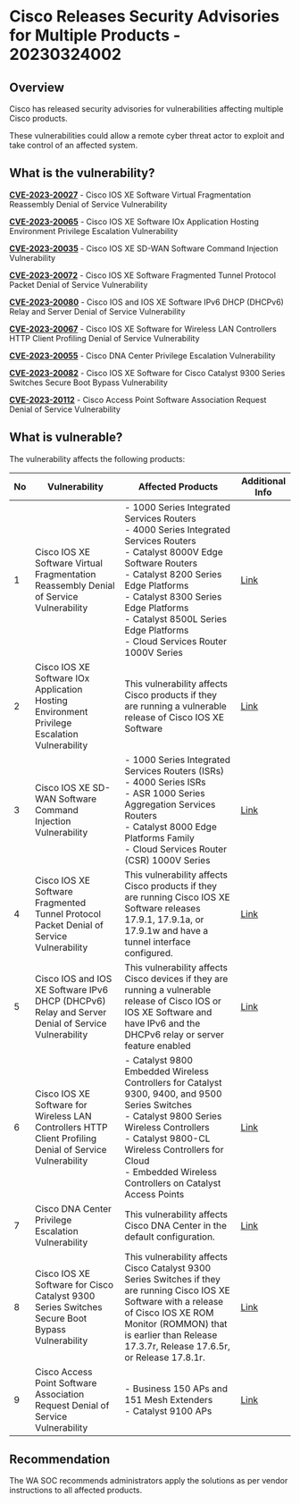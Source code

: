 # Cisco Releases Security Advisories for Multiple Products - 20230324002

## Overview

Cisco has released security advisories for vulnerabilities affecting multiple Cisco products.

These vulnerabilities could allow a remote cyber threat actor to exploit and take control of an affected system.

## What is the vulnerability?

[**CVE-2023-20027**](https://cve.mitre.org/cgi-bin/cvename.cgi?name=CVE-2023-20027) - Cisco IOS XE Software Virtual Fragmentation Reassembly Denial of Service Vulnerability

[**CVE-2023-20065**](https://cve.mitre.org/cgi-bin/cvename.cgi?name=CVE-2023-20065) - Cisco IOS XE Software IOx Application Hosting Environment Privilege Escalation Vulnerability

[**CVE-2023-20035**](https://cve.mitre.org/cgi-bin/cvename.cgi?name=CVE-2023-20035) - Cisco IOS XE SD-WAN Software Command Injection Vulnerability

[**CVE-2023-20072**](https://cve.mitre.org/cgi-bin/cvename.cgi?name=CVE-2023-20072) - Cisco IOS XE Software Fragmented Tunnel Protocol Packet Denial of Service Vulnerability

[**CVE-2023-20080**](https://cve.mitre.org/cgi-bin/cvename.cgi?name=CVE-2023-20080) - Cisco IOS and IOS XE Software IPv6 DHCP (DHCPv6) Relay and Server Denial of Service Vulnerability

[**CVE-2023-20067**](https://cve.mitre.org/cgi-bin/cvename.cgi?name=CVE-2023-20067) - Cisco IOS XE Software for Wireless LAN Controllers HTTP Client Profiling Denial of Service Vulnerability

[**CVE-2023-20055**](https://cve.mitre.org/cgi-bin/cvename.cgi?name=CVE-2023-20055) - Cisco DNA Center Privilege Escalation Vulnerability

[**CVE-2023-20082**](https://cve.mitre.org/cgi-bin/cvename.cgi?name=CVE-2023-20082) - Cisco IOS XE Software for Cisco Catalyst 9300 Series Switches Secure Boot Bypass Vulnerability

[**CVE-2023-20112**](https://cve.mitre.org/cgi-bin/cvename.cgi?name=CVE-2023-20112) - Cisco Access Point Software Association Request Denial of Service Vulnerability

## What is vulnerable?

The vulnerability affects the following products:

| No  | Vulnerability                                             | Affected Products                                                     | Additional Info                                               |
|---- |-------------------------------------------------------- |------------------------------------------------------------------- |-------------------------------------------------------------- |
| 1   | Cisco IOS XE Software Virtual Fragmentation Reassembly Denial of Service Vulnerability                    | - 1000 Series Integrated Services Routers<br>- 4000 Series Integrated Services Routers<br>- Catalyst 8000V Edge Software Routers<br>- Catalyst 8200 Series Edge Platforms<br>- Catalyst 8300 Series Edge Platforms<br>- Catalyst 8500L Series Edge Platforms<br>- Cloud Services Router 1000V Series  | [Link](https://sec.cloudapps.cisco.com/security/center/content/CiscoSecurityAdvisory/cisco-sa-ipv4-vfr-dos-CXxtFacb)       |
| 2   | Cisco IOS XE Software IOx Application Hosting Environment Privilege Escalation Vulnerability              | This vulnerability affects Cisco products if they are running a vulnerable release of Cisco IOS XE Software                                                                                                                                                                                           | [Link](https://sec.cloudapps.cisco.com/security/center/content/CiscoSecurityAdvisory/cisco-sa-iox-priv-escalate-Xg8zkyPk)  |
| 3   | Cisco IOS XE SD-WAN Software Command Injection Vulnerability                                              | - 1000 Series Integrated Services Routers (ISRs)<br>- 4000 Series ISRs<br>- ASR 1000 Series Aggregation Services Routers<br>- Catalyst 8000 Edge Platforms Family<br>- Cloud Services Router (CSR) 1000V Series                                                                                       | [Link](https://sec.cloudapps.cisco.com/security/center/content/CiscoSecurityAdvisory/cisco-sa-ios-xe-sdwan-VQAhEjYw)       |
| 4   | Cisco IOS XE Software Fragmented Tunnel Protocol Packet Denial of Service Vulnerability                   | This vulnerability affects Cisco products if they are running Cisco IOS XE Software releases 17.9.1, 17.9.1a, or 17.9.1w and have a tunnel interface configured.                                                                                                                                      | [Link](https://sec.cloudapps.cisco.com/security/center/content/CiscoSecurityAdvisory/cisco-sa-ios-gre-crash-p6nE5Sq5)      |
| 5   | Cisco IOS and IOS XE Software IPv6 DHCP (DHCPv6) Relay and Server Denial of Service Vulnerability         | This vulnerability affects Cisco devices if they are running a vulnerable release of Cisco IOS or IOS XE Software and have IPv6 and the DHCPv6 relay or server feature enabled                                                                                                                        | [Link](https://sec.cloudapps.cisco.com/security/center/content/CiscoSecurityAdvisory/cisco-sa-ios-dhcpv6-dos-44cMvdDK)     |
| 6   | Cisco IOS XE Software for Wireless LAN Controllers HTTP Client Profiling Denial of Service Vulnerability  | - Catalyst 9800 Embedded Wireless Controllers for Catalyst 9300, 9400, and 9500 Series Switches<br>- Catalyst 9800 Series Wireless Controllers<br>- Catalyst 9800-CL Wireless Controllers for Cloud<br>- Embedded Wireless Controllers on Catalyst Access Points                                      | [Link](https://sec.cloudapps.cisco.com/security/center/content/CiscoSecurityAdvisory/cisco-sa-ewlc-dos-wFujBHKw)           |
| 7   | Cisco DNA Center Privilege Escalation Vulnerability                                                       | This vulnerability affects Cisco DNA Center in the default configuration.                                                                                                                                                                                                                             | [Link](https://sec.cloudapps.cisco.com/security/center/content/CiscoSecurityAdvisory/cisco-sa-dnac-privesc-QFXe74RS)       |
| 8   | Cisco IOS XE Software for Cisco Catalyst 9300 Series Switches Secure Boot Bypass Vulnerability            | This vulnerability affects Cisco Catalyst 9300 Series Switches if they are running Cisco IOS XE Software with a release of Cisco IOS XE ROM Monitor (ROMMON) that is earlier than Release 17.3.7r, Release 17.6.5r, or Release 17.8.1r.                                                               | [Link](https://sec.cloudapps.cisco.com/security/center/content/CiscoSecurityAdvisory/cisco-sa-c9300-spi-ace-yejYgnNQ)      |
| 9   | Cisco Access Point Software Association Request Denial of Service Vulnerability                           | - Business 150 APs and 151 Mesh Extenders<br>- Catalyst 9100 APs                                                                                                                                                                                                                                      | [Link](https://sec.cloudapps.cisco.com/security/center/content/CiscoSecurityAdvisory/cisco-sa-ap-assoc-dos-D2SunWK2)       |

## Recommendation

The WA SOC recommends administrators apply the solutions as per vendor instructions to all affected products.
